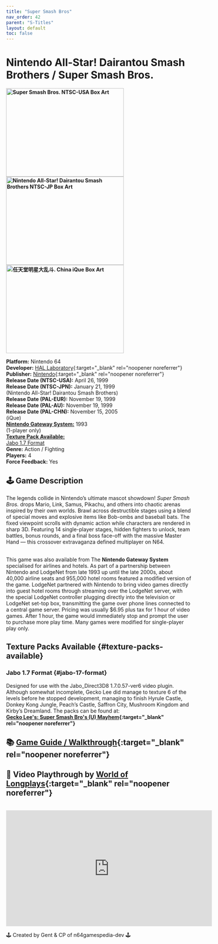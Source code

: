 ```yaml
---
title: "Super Smash Bros"
nav_order: 42
parent: "S-Titles"
layout: default
toc: false
---
```


# Nintendo All-Star! Dairantou Smash Brothers / Super Smash Bros.

<b>
<img src="https://images.launchbox-app.com/8ce6bc0a-553c-4af5-8d3d-126c5ae1dc22.jpg" alt="Super Smash Bros. NTSC-USA Box Art" width="320" height="240" />
<img src="https://images.launchbox-app.com/1bbfa9a5-965f-43c0-9bc6-906ef8c8c2b7.jpg" alt="Nintendo All-Star! Dairantou Smash Brothers NTSC-JP Box Art" width="320" height="240" />
<img src="https://images.launchbox-app.com/08d52d96-28fb-45cf-ab8b-b4eb51928a43.png" alt="任天堂明星大乱斗. China iQue Box Art" width="320" height="240" />
</b>

**Platform:** Nintendo 64  
**Developer:** [HAL Laboratory](https://en.wikipedia.org/wiki/HAL_Laboratory){:target="_blank" rel="noopener noreferrer"}  
**Publisher:** [Nintendo](https://en.wikipedia.org/wiki/Nintendo){:target="_blank" rel="noopener noreferrer"}  
**Release Date (NTSC-USA):** April 26, 1999  
**Release Date (NTSC-JPN):** January 21, 1999  
(Nintendo All-Star! Dairantou Smash Brothers)  
**Release Date (PAL-EUR):** November 19, 1999  
**Release Date (PAL-AU):** November 19, 1999  
**Release Date (PAL-CHN):** November 15, 2005  
(iQue)  
[**Nintendo Gateway System:**](#gateway-system) 1993  
(1-player only)  
[**Texture Pack Available:**](#texture-packs-available)<br>
[Jabo 1.7 Format](#jabo-17-format)  
**Genre:** Action / Fighting  
**Players:** 4  
**Force Feedback:** Yes  

## 🕹️ Game Description  
The legends collide in Nintendo’s ultimate mascot showdown! *Super Smash Bros.* drops Mario, Link, Samus, Pikachu, and others into chaotic arenas inspired by their own worlds. Brawl across destructible stages using a blend of special moves and explosive items like Bob-ombs and baseball bats. The fixed viewpoint scrolls with dynamic action while characters are rendered in sharp 3D. Featuring 14 single-player stages, hidden fighters to unlock, team battles, bonus rounds, and a final boss face-off with the massive Master Hand — this crossover extravaganza defined multiplayer on N64.

<a name="gateway-system"></a>  
This game was also available from The **Nintendo Gateway System** specialised for airlines and hotels. As part of a partnership between Nintendo and LodgeNet from late 1993 up until the late 2000s, about 40,000 airline seats and 955,000 hotel rooms featured a modified version of the game. LodgeNet partnered with Nintendo to bring video games directly into guest hotel rooms through streaming over the LodgeNet server, with the special LodgeNet controller plugging directly into the television or LodgeNet set-top box, transmitting the game over phone lines connected to a central game server. Pricing was usually $6.95 plus tax for 1 hour of video games. After 1 hour, the game would immediately stop and prompt the user to purchase more play time. Many games were modified for single-player play only.

## Texture Packs Available {#texture-packs-available}  
### Jabo 1.7 Format {#jabo-17-format}  
Designed for use with the Jabo_Direct3D8 1.7.0.57-ver6 video plugin. Although somewhat incomplete, Gecko Lee did manage to texture 6 of the levels before he stopped development, managing to finish Hyrule Castle, Donkey Kong Jungle, Peach’s Castle, Saffron City, Mushroom Kingdom and Kirby’s Dreamland. The packs can be found at:  
**[Gecko Lee's: Super Smash Bro's (U) Mayhem](https://www.n64textures.com/downloads/jabo-texture-packs/#Gecko%20Lee's:%20Super%20Smash%20Bro's%20Mayhem){:target="_blank" rel="noopener noreferrer"}**

## 📚 [Game Guide / Walkthrough](https://gamefaqs.gamespot.com/n64/198854-super-smash-bros/faqs/3554){:target="_blank" rel="noopener noreferrer"}

## 🎥 Video Playthrough by [World of Longplays](https://www.youtube.com/@recordedamigagames){:target="_blank" rel="noopener noreferrer"}  
<br />  
<iframe width="560" height="315" src="https://www.youtube.com/embed/LbDKMSTp4ZU" title="Super Smash Bros. Longplay" frameborder="0" allowfullscreen></iframe>

🕹️ Created by Gent & CP of n64gamespedia-dev 🕹️  
<!-- Vault Format: n64gamespedia-dev -->  
<!-- Protocol Source: _vault-specs/format-protocol.md -->
